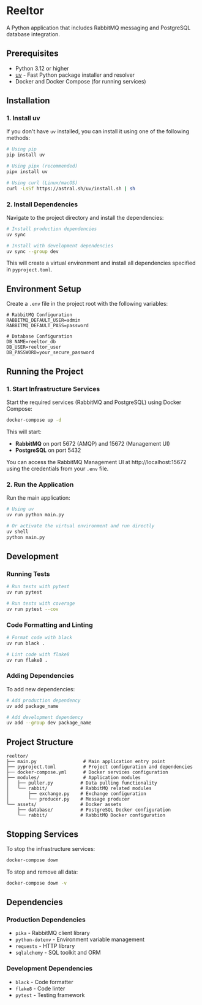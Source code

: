 # Reeltor

A Python application that includes RabbitMQ messaging and PostgreSQL database integration.

## Prerequisites

- Python 3.12 or higher
- [uv](https://docs.astral.sh/uv/) - Fast Python package installer and resolver
- Docker and Docker Compose (for running services)

## Installation

### 1. Install uv

If you don't have `uv` installed, you can install it using one of the following methods:

```bash
# Using pip
pip install uv

# Using pipx (recommended)
pipx install uv

# Using curl (Linux/macOS)
curl -LsSf https://astral.sh/uv/install.sh | sh
```

### 2. Install Dependencies

Navigate to the project directory and install the dependencies:

```bash
# Install production dependencies
uv sync

# Install with development dependencies
uv sync --group dev
```

This will create a virtual environment and install all dependencies specified in `pyproject.toml`.

## Environment Setup

Create a `.env` file in the project root with the following variables:

```env
# RabbitMQ Configuration
RABBITMQ_DEFAULT_USER=admin
RABBITMQ_DEFAULT_PASS=password

# Database Configuration
DB_NAME=reeltor_db
DB_USER=reeltor_user
DB_PASSWORD=your_secure_password
```

## Running the Project

### 1. Start Infrastructure Services

Start the required services (RabbitMQ and PostgreSQL) using Docker Compose:

```bash
docker-compose up -d
```

This will start:
- **RabbitMQ** on port 5672 (AMQP) and 15672 (Management UI)
- **PostgreSQL** on port 5432

You can access the RabbitMQ Management UI at http://localhost:15672 using the credentials from your `.env` file.

### 2. Run the Application

Run the main application:

```bash
# Using uv
uv run python main.py

# Or activate the virtual environment and run directly
uv shell
python main.py
```

## Development

### Running Tests

```bash
# Run tests with pytest
uv run pytest

# Run tests with coverage
uv run pytest --cov
```

### Code Formatting and Linting

```bash
# Format code with black
uv run black .

# Lint code with flake8
uv run flake8 .
```

### Adding Dependencies

To add new dependencies:

```bash
# Add production dependency
uv add package_name

# Add development dependency
uv add --group dev package_name
```

## Project Structure

```
reeltor/
├── main.py                 # Main application entry point
├── pyproject.toml          # Project configuration and dependencies
├── docker-compose.yml      # Docker services configuration
├── modules/                # Application modules
│   ├── puller.py          # Data pulling functionality
│   └── rabbit/            # RabbitMQ related modules
│       ├── exchange.py    # Exchange configuration
│       └── producer.py    # Message producer
└── assets/                # Docker assets
    ├── database/          # PostgreSQL Docker configuration
    └── rabbit/            # RabbitMQ Docker configuration
```

## Stopping Services

To stop the infrastructure services:

```bash
docker-compose down
```

To stop and remove all data:

```bash
docker-compose down -v
```

## Dependencies

### Production Dependencies
- `pika` - RabbitMQ client library
- `python-dotenv` - Environment variable management
- `requests` - HTTP library
- `sqlalchemy` - SQL toolkit and ORM

### Development Dependencies
- `black` - Code formatter
- `flake8` - Code linter
- `pytest` - Testing framework